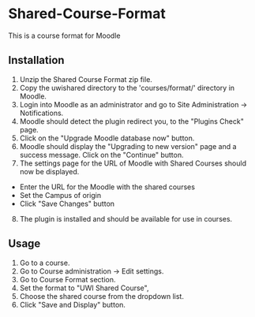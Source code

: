 # Shared-Course-Format

This is a course format for Moodle

## Installation

1. Unzip the Shared Course Format zip file.
2. Copy the uwishared directory to the 'courses/format/' directory in Moodle.
3. Login into Moodle as an administrator and go to Site Administration -> Notifications.
4. Moodle should detect the plugin redirect you, to the "Plugins Check" page.
5. Click on the "Upgrade Moodle database now" button.
6. Moodle should display the "Upgrading to new version" page and a success message. Click on the "Continue" button.
7. The settings page for the URL of Moodle with Shared Courses should now be displayed. 
  - Enter the URL for the Moodle with the shared courses
  - Set the Campus of origin
  - Click "Save Changes" button
8. The plugin is installed and should be available for use in courses.

## Usage
1. Go to a course.
2. Go to Course administration -> Edit settings.
3. Go to Course Format section.
4. Set the format to "UWI Shared Course",
5. Choose the shared course from the dropdown list.
6. Click "Save and Display" button.
